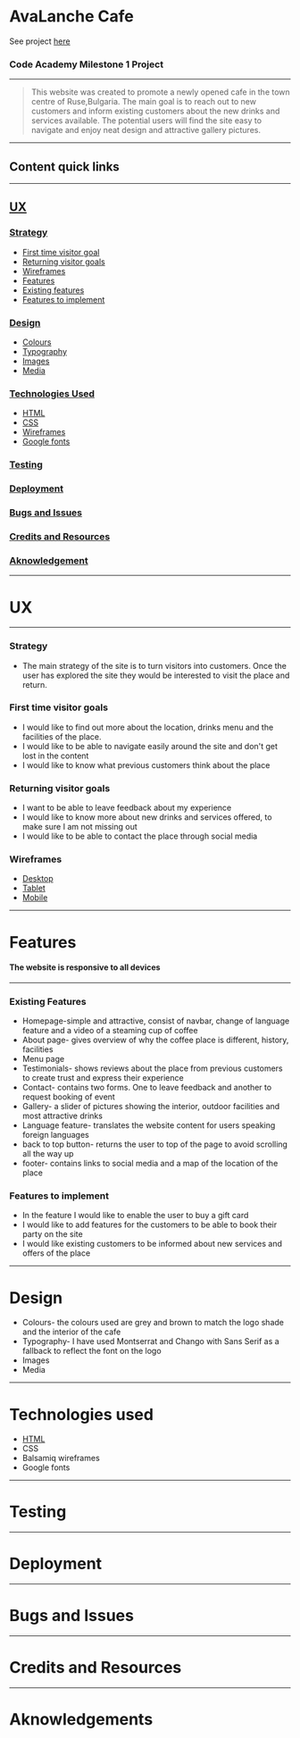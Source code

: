 # AvaLanche Cafe

See project [here]()
### Code Academy Milestone 1 Project
---
 >This website was created to promote a newly opened cafe in the town centre of Ruse,Bulgaria. The main goal is to reach out to new customers and inform existing customers about the new drinks and services available. The potential users will find the site easy to navigate and enjoy neat design and attractive gallery pictures. 
 ---
 ## Content quick links
 ---
 ## [UX](#ux)
 ### [Strategy](#strategy)
 * [First time visitor goal](#first-time-visitor-goals)
 * [Returning visitor goals](#returning-visitor-goals)
 * [Wireframes](#wireframes)
 * [Features](#features)
 * [Existing features](#existing-features)
 * [Features to implement](#features-to-implement)
 ### [Design](#design)
 * [Colours](#colours)
 * [Typography](#typography)
 * [Images](#images)
 * [Media](#media)
 ### [Technologies Used](#technologies-used)
 * [HTML](#HTML)
 * [CSS](#CSS)
 * [Wireframes](#wireframes)
 * [Google fonts](#google-fonts)
 ### [Testing](#testing)
 ### [Deployment](#deployment)
 ### [Bugs and Issues](#bugs-and-issues)
 ### [Credits and Resources](#credits-and-resources)
 ### [Aknowledgement](aknowledgement)
 ---

# UX
---
### Strategy 
- The main strategy of the site is to turn visitors into customers. Once the user has explored the site they would be interested to visit the place and return.
### First time visitor goals
 - I would like to find out more about the location, drinks menu and the facilities of the place.
- I would like to be able to navigate easily around the site and don't get lost in the content
- I would like to know what previous customers think about the place
### Returning visitor goals
- I want to be able to leave feedback about my experience
- I would like to know more about new drinks and services offered, to make sure I am not missing out
- I would like to be able to contact the place through social media
### Wireframes
- [Desktop]()
- [Tablet]()
- [Mobile]()
---
# Features
#### The website is responsive to all devices
---
### Existing Features
- Homepage-simple and attractive, consist of navbar, change of language feature and a video of a steaming cup of coffee
- About page- gives overview of why the coffee place is different, history, facilities
- Menu page
- Testimonials- shows reviews about the place from previous customers to create trust and express their experience
- Contact- contains two forms. One to leave feedback and another to request booking of event 
- Gallery- a slider of pictures showing the interior, outdoor facilities and most attractive drinks
- Language feature- translates the website content for users speaking foreign languages
- back to top button- returns the user to top of the page to avoid scrolling all the way up
- footer- contains links to social media and a map of the location of the place
### Features to implement
- In the feature I would like to enable the user to buy a gift card
- I would like to add features for the customers to be able to book their party on the site
- I would like existing customers to be informed about new services and offers of the place
---
# Design
- Colours- the colours used are grey and brown to match the logo shade and the interior of the cafe
- Typography- I have used Montserrat and Chango with Sans Serif as a fallback to reflect the font on the logo
- Images
- Media

---
# Technologies used
- [HTML](W3schools.com/html/default.asp)
- CSS
- Balsamiq wireframes
- Google fonts

---
# Testing
---
# Deployment
---
# Bugs and Issues
---
# Credits and Resources
---
# Aknowledgements

